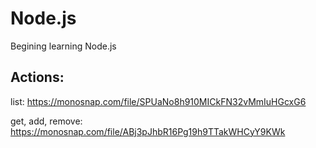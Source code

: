 # Node.js

Begining learning Node.js

## Actions:

  list: https://monosnap.com/file/SPUaNo8h910MICkFN32vMmIuHGcxG6
  
  get, add, remove: https://monosnap.com/file/ABj3pJhbR16Pg19h9TTakWHCyY9KWk
